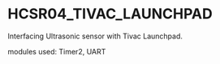 # HCSR04_TIVAC_LAUNCHPAD

Interfacing Ultrasonic sensor with Tivac Launchpad.

modules used: Timer2, UART
